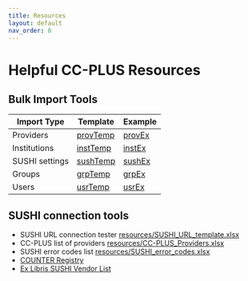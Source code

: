 ```yaml
---
title: Resources
layout: default
nav_order: 8
---
```

# Helpful CC-PLUS Resources

## Bulk Import Tools

| Import Type   | Template | Example |
| ------------- | -------- | ------- |
| Providers     | [provTemp](resources/Providers_template.xls) | [provEx](resources/Providers_example.xls)  |
| Institutions  | [instTemp](resources/Insitutions_template.xls) | [instEx](resources/Institutions_example.xls)  |
| SUSHI settings| [sushTemp](resources/SushiSettings_template.xls) | [sushEx](resources/SushiSettings_example.xls)  |
| Groups        | [grpTemp](resources/InstitutionGroups_template.xls)  | [grpEx](resources/InstitutionGroups_example.xls)   |
| Users         | [usrTemp](resources/Users_template.xls)  | [usrEx](resources/Users_example.xls)   |

## SUSHI connection tools
* SUSHI URL connection tester [resources/SUSHI_URL_template.xlsx](SUSHI_URL_template.xlsx)
* CC-PLUS list of providers [resources/CC-PLUS_Providers.xlsx](CC-PLUS_Providers.xlsx)
* SUSHI error codes list [resources/SUSHI_error_codes.xlsx](SUSHI_error_codes.xlsx)
* [COUNTER Registry](https://www.projectcounter.org/about/register/)
* [Ex Libris SUSHI Vendor List](https://knowledge.exlibrisgroup.com/Alma/Product_Documentation/010Alma_Online_Help_(English)/020Acquisitions/090Acquisitions_Infrastructure/010Managing_Vendors/SUSHI_Vendor_Lists)

